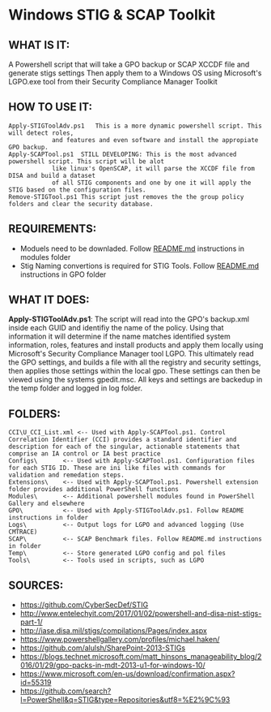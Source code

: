 
# Windows STIG & SCAP Toolkit 

## WHAT IS IT: 	
A Powershell script that will take a GPO backup or SCAP XCCDF file and generate stigs settings
Then apply them to a Windows OS using Microsoft's LGPO.exe tool from their Security Compliance Manager Toolkit

## HOW TO USE IT:
    Apply-STIGToolAdv.ps1	This is a more dynamic powershell script. This will detect roles, 
				and features and even software and install the appropiate GPO backup.
    Apply-SCAPTool.ps1	STILL DEVELOPING: This is the most advanced powershell script. This script will be alot 
				like linux's OpenSCAP, it will parse the XCCDF file from DISA and build a dataset
				of all STIG components and one by one it will apply the STIG based on the configuration files.
    Remove-STIGTool.ps1	This script just removes the the group policy folders and clear the security database.
						 
## REQUIREMENTS:		
 - Moduels need to be downladed. Follow [README.md](Modules/README.md) instructions in modules folder
 - Stig Naming convertions is required for STIG Tools. Follow [README.md](GPO/README.md)  instructions in GPO folder
 
## WHAT IT DOES: 	
   **Apply-STIGToolAdv.ps1**: The script will read into the GPO's backup.xml inside each GUID and identifiy the name of the policy. Using that information it will determine if the name matches identified system information, roles, features and install products and apply them locally using Microsoft's Security Compliance Manager tool LGPO. This ultimately read the GPO settings, and builds a file with all the registry and security settings, then applies those settings within the local gpo. These settings can then be viewed using the systems gpedit.msc. All keys and settings are backedup in the temp folder and logged in log folder. 

## FOLDERS:
			
    CCI\U_CCI_List.xml <-- Used with Apply-SCAPTool.ps1. Control Correlation Identifier (CCI) provides a standard identifier and description for each of the singular, actionable statements that comprise an IA control or IA best practice			
    Configs\	   <-- Used with Apply-SCAPTool.ps1. Configuration files for each STIG ID. These are ini like files with commands for validation and remedation steps.			
    Extensions\	   <-- Used with Apply-SCAPTool.ps1. Powershell extension folder provides additional PowerShell functions
    Modules\	   <-- Additional powershell modules found in PowerShell Gallery and elsewhere
    GPO\		   <-- Used with Apply-STIGToolAdv.ps1. Follow README instructions in folder
    Logs\		   <-- Output logs for LGPO and advanced logging (Use CMTRACE)
    SCAP\		   <-- SCAP Benchmark files. Follow README.md instructions in folder
    Temp\		   <-- Store generated LGPO config and pol files
    Tools\		   <-- Tools used in scripts, such as LGPO 


## SOURCES:		
- https://github.com/CyberSecDef/STIG
- http://www.entelechyit.com/2017/01/02/powershell-and-disa-nist-stigs-part-1/
- http://iase.disa.mil/stigs/compilations/Pages/index.aspx
- https://www.powershellgallery.com/profiles/michael.haken/
- https://github.com/alulsh/SharePoint-2013-STIGs
- https://blogs.technet.microsoft.com/matt_hinsons_manageability_blog/2016/01/29/gpo-packs-in-mdt-2013-u1-for-windows-10/
- https://www.microsoft.com/en-us/download/confirmation.aspx?id=55319
- https://github.com/search?l=PowerShell&q=STIG&type=Repositories&utf8=%E2%9C%93

